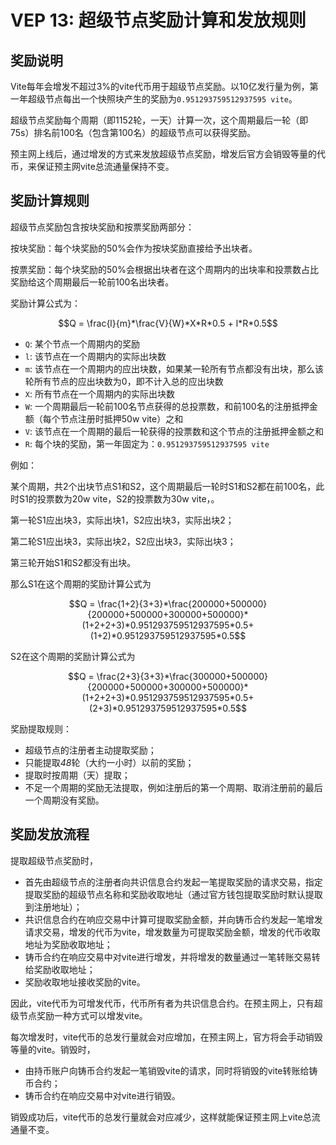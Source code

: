 # VEP 13: 超级节点奖励计算和发放规则

## 奖励说明
Vite每年会增发不超过3%的vite代币用于超级节点奖励。以10亿发行量为例，第一年超级节点每出一个快照块产生的奖励为`0.951293759512937595 vite`。

超级节点奖励每个周期（即1152轮，一天）计算一次，这个周期最后一轮（即75s）排名前100名（包含第100名）的超级节点可以获得奖励。

预主网上线后，通过增发的方式来发放超级节点奖励，增发后官方会销毁等量的代币，来保证预主网vite总流通量保持不变。

## 奖励计算规则

超级节点奖励包含按块奖励和按票奖励两部分：

按块奖励：每个块奖励的50%会作为按块奖励直接给予出块者。

按票奖励：每个块奖励的50%会根据出块者在这个周期内的出块率和投票数占比奖励给这个周期最后一轮前100名出块者。

奖励计算公式为：

$$Q = \frac{l}{m}*\frac{V}{W}*X*R*0.5 + l*R*0.5$$

* `Q`: 某个节点一个周期内的奖励
* `l`: 该节点在一个周期内的实际出块数
* `m`: 该节点在一个周期内的应出块数，如果某一轮所有节点都没有出块，那么该轮所有节点的应出块数为0，即不计入总的应出块数
* `X`: 所有节点在一个周期内的实际出块数
* `W`: 一个周期最后一轮前100名节点获得的总投票数，和前100名的注册抵押金额（每个节点注册时抵押50w vite）之和
* `V`: 该节点在一个周期的最后一轮获得的投票数和这个节点的注册抵押金额之和
* `R`: 每个块的奖励，第一年固定为：`0.951293759512937595 vite`

例如：

某个周期，共2个出块节点S1和S2，这个周期最后一轮时S1和S2都在前100名，此时S1的投票数为20w vite，S2的投票数为30w vite，。

第一轮S1应出块3，实际出块1，S2应出块3，实际出块2；

第二轮S1应出块3，实际出块2，S2应出块3，实际出块3；

第三轮开始S1和S2都没有出块。

那么S1在这个周期的奖励计算公式为

$$Q = \frac{1+2}{3+3}*\frac{200000+500000}{200000+500000+300000+500000}*(1+2+2+3)*0.951293759512937595*0.5+(1+2)*0.951293759512937595*0.5$$

S2在这个周期的奖励计算公式为

$$Q = \frac{2+3}{3+3}*\frac{300000+500000}{200000+500000+300000+500000}*(1+2+2+3)*0.951293759512937595*0.5+(2+3)*0.951293759512937595*0.5$$

奖励提取规则：

* 超级节点的注册者主动提取奖励；
* 只能提取*48*轮（大约一小时）以前的奖励；
* 提取时按周期（天）提取；
* 不足一个周期的奖励无法提取，例如注册后的第一个周期、取消注册前的最后一个周期没有奖励。

## 奖励发放流程

提取超级节点奖励时，

* 首先由超级节点的注册者向共识信息合约发起一笔提取奖励的请求交易，指定提取奖励的超级节点名称和奖励收取地址（通过官方钱包提取奖励时默认提取到注册地址）；
* 共识信息合约在响应交易中计算可提取奖励金额，并向铸币合约发起一笔增发请求交易，增发的代币为vite，增发数量为可提取奖励金额，增发的代币收取地址为奖励收取地址；
* 铸币合约在响应交易中对vite进行增发，并将增发的数量通过一笔转账交易转给奖励收取地址；
* 奖励收取地址接收奖励的vite。

因此，vite代币为可增发代币，代币所有者为共识信息合约。在预主网上，只有超级节点奖励一种方式可以增发vite。

每次增发时，vite代币的总发行量就会对应增加，在预主网上，官方将会手动销毁等量的vite。销毁时，

* 由持币账户向铸币合约发起一笔销毁vite的请求，同时将销毁的vite转账给铸币合约；
* 铸币合约在响应交易中对vite进行销毁。

销毁成功后，vite代币的总发行量就会对应减少，这样就能保证预主网上vite总流通量不变。
